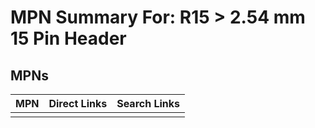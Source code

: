 



# MPN Summary For: R15 > 2.54 mm 15 Pin Header

## MPNs
  

|MPN|Direct Links|Search Links|
| :--- | :--- | :--- |
||||
